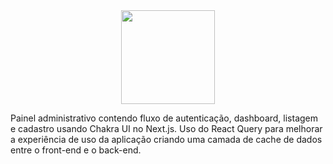 <div align="center">
  <img src="https://user-images.githubusercontent.com/67304453/173259723-665bac35-ff43-4598-9b96-635b4a16b6e2.svg" width="150" >
</div>

Painel administrativo contendo fluxo de autenticação, dashboard, listagem e cadastro usando Chakra UI no Next.js. Uso do React Query para melhorar a experiência de uso da aplicação criando uma camada de cache de dados entre o front-end e o back-end. 

